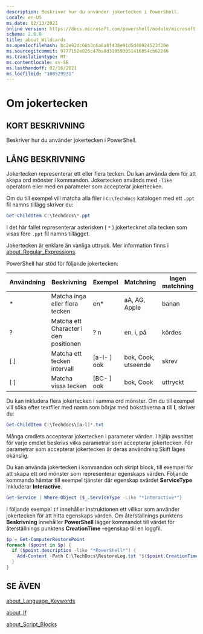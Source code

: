 ```yaml
---
description: Beskriver hur du använder jokertecken i PowerShell.
Locale: en-US
ms.date: 02/13/2021
online version: https://docs.microsoft.com/powershell/module/microsoft.powershell.core/about/about_wildcards?view=powershell-7.1&WT.mc_id=ps-gethelp
schema: 2.0.0
title: about_Wildcards
ms.openlocfilehash: bc2e92dc66b3c6a6a8f438e91d5d40924523f20e
ms.sourcegitcommit: 9777152e026c47ba8d319593051416054cb62246
ms.translationtype: MT
ms.contentlocale: sv-SE
ms.lasthandoff: 02/16/2021
ms.locfileid: "100529931"
---
```

# <a name="about-wildcards"></a>Om jokertecken

## <a name="short-description"></a>KORT BESKRIVNING

Beskriver hur du använder jokertecken i PowerShell.

## <a name="long-description"></a>LÅNG BESKRIVNING

Jokertecken representerar ett eller flera tecken. Du kan använda dem för att skapa ord mönster i kommandon. Jokertecken används med `-like` operatorn eller med en parameter som accepterar jokertecken.

Om du till exempel vill matcha alla filer i `C:\Techdocs` katalogen med ett `.ppt` fil namns tillägg skriver du:

```powershell
Get-ChildItem C:\Techdocs\*.ppt
```

I det här fallet representerar asterisken ( `*` ) jokertecknet alla tecken som visas före `.ppt` fil namns tillägget.

Jokertecken är enklare än vanliga uttryck. Mer information finns i [about_Regular_Expressions](./about_Regular_Expressions.md).

PowerShell har stöd för följande jokertecken:

|Användning|Beskrivning               |Exempel |Matchning        |Ingen matchning|
|--------|--------------------------|--------|-------------|--------|
|\*      |Matcha inga eller flera tecken | en\*  | aA, AG, Apple | banan |
|?       |Matcha ett Character i den positionen | ? n | en, i, på | kördes |
|\[ \]   |Matcha ett tecken intervall | \[a-l- \] ook | bok, Cook, utseende | skrev |
|\[ \]   |Matcha vissa tecken | \[BC- \] ook | bok, Cook | uttryckt |

Du kan inkludera flera jokertecken i samma ord mönster. Om du till exempel vill söka efter textfiler med namn som börjar med bokstäverna **a** till **l**, skriver du:

```powershell
Get-ChildItem C:\Techdocs\[a-l]*.txt
```

Många cmdlets accepterar jokertecken i parameter värden. I hjälp avsnittet för varje cmdlet beskrivs vilka parametrar som accepterar jokertecken. För parametrar som accepterar jokertecken är deras användning Skift läges okänslig.

Du kan använda jokertecken i kommandon och skript block, till exempel för att skapa ett ord mönster som representerar egenskaps värden. Följande kommando hämtar till exempel tjänster där egenskap svärdet **ServiceType** inkluderar **Interactive**.

```powershell
Get-Service | Where-Object {$_.ServiceType -Like "*Interactive*"}
```

I följande exempel `If` innehåller instruktionen ett villkor som använder jokertecken för att hitta egenskaps värden. Om återställnings punktens **Beskrivning** innehåller **PowerShell** lägger kommandot till värdet för återställnings punktens **CreationTime** -egenskap till en loggfil.

```powershell
$p = Get-ComputerRestorePoint
foreach ($point in $p) {
  if ($point.description -like "*PowerShell*") {
    Add-Content -Path C:\TechDocs\RestoreLog.txt "$($point.CreationTime)"
  }
}
```

## <a name="see-also"></a>SE ÄVEN

[about_Language_Keywords](about_Language_Keywords.md)

[about_If](about_If.md)

[about_Script_Blocks](about_Script_Blocks.md)
